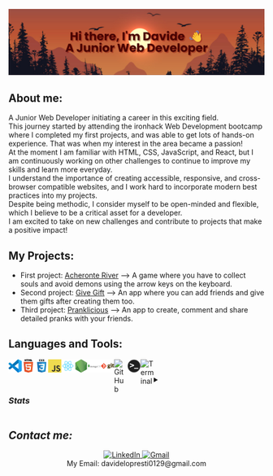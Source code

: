 ![hello](banner1.png)
## About me:

A Junior Web Developer initiating a career in this exciting field. 
<br/>
This journey started by attending the ironhack Web Development bootcamp where I completed my first projects, and was able to get lots of hands-on experience. 
That was when my interest in the area became a passion!
<br/>
At the moment I am familiar with HTML, CSS, JavaScript, and React, but I am continuously working on other challenges to continue to improve my skills and learn more everyday.
<br/>
I understand the importance of creating accessible, responsive, and cross-browser compatible websites, and I work hard to incorporate modern best practices into my projects.
<br/>
Despite being methodic, I consider myself to be open-minded and flexible, which I believe to be a critical asset for a developer.
<br/>
I am excited to take on new challenges and contribute to projects that make a positive impact!

## My Projects:

- First project: [Acheronte River](https://19davide91.github.io/Game-Acheronte-River/) --> A game where you have to collect souls and avoid demons using the arrow keys on the keyboard.
- Second project: [Give Gift](https://gift-app.cyclic.app/) --> An app where you can add friends and give them gifts after creating them too.
- Third project: [Pranklicious](https://pranklicious.netlify.app) --> An app to create, comment and share detailed pranks with your friends.

## Languages and Tools:

[<img align="left" alt="Visual Studio Code" width="26px" src="https://raw.githubusercontent.com/github/explore/80688e429a7d4ef2fca1e82350fe8e3517d3494d/topics/visual-studio-code/visual-studio-code.png" />](https://code.visualstudio.com/)
[<img align="left" alt="HTML5" width="26px" src="https://raw.githubusercontent.com/github/explore/80688e429a7d4ef2fca1e82350fe8e3517d3494d/topics/html/html.png" />](https://developer.mozilla.org/en-US/docs/Web/HTML)
[<img align="left" alt="CSS3" width="26px" src="https://raw.githubusercontent.com/github/explore/80688e429a7d4ef2fca1e82350fe8e3517d3494d/topics/css/css.png" />](https://developer.mozilla.org/en-US/docs/Web/CSS)
[<img align="left" alt="JavaScript" width="26px" src="https://raw.githubusercontent.com/github/explore/80688e429a7d4ef2fca1e82350fe8e3517d3494d/topics/javascript/javascript.png" />](https://developer.mozilla.org/en-US/docs/Web/JavaScript)
[<img align="left" alt="React" width="26px" src="https://raw.githubusercontent.com/github/explore/80688e429a7d4ef2fca1e82350fe8e3517d3494d/topics/react/react.png" />](https://reactjs.org/)
[<img align="left" alt="Node.js" width="26px" src="https://raw.githubusercontent.com/github/explore/80688e429a7d4ef2fca1e82350fe8e3517d3494d/topics/nodejs/nodejs.png" />](https://nodejs.org/)
[<img align="left" alt="MongoDB" width="26px" src="https://raw.githubusercontent.com/github/explore/80688e429a7d4ef2fca1e82350fe8e3517d3494d/topics/mongodb/mongodb.png" />](https://www.mongodb.com/)
[<img align="left" alt="Git" width="26px" src="https://raw.githubusercontent.com/github/explore/80688e429a7d4ef2fca1e82350fe8e3517d3494d/topics/git/git.png" />](https://git-scm.com/)
[<img align="left" alt="GitHub" width="26px" src="https://e7.pngegg.com/pngimages/911/648/png-clipart-github-repository-computer-icons-logo-github-blue-git-thumbnail.png"/>](https://github.com/)
[<img align="left" alt="Terminal" width="26px" src="https://raw.githubusercontent.com/github/explore/80688e429a7d4ef2fca1e82350fe8e3517d3494d/topics/terminal/terminal.png" />](https://en.wikipedia.org/wiki/Computer_terminal) 
[<img align="left" alt="Terminal" width="26px" src="https://www.vectorlogo.zone/logos/getpostman/getpostman-icon.svg" />](https://postman.com/)
<br>
<!-- ## 📈 My GitHub Stats:
<br/>
<a href="https://github.com/19davide91/19davide91">
  <img align="center" src="https://github-readme-stats.vercel.app/api?username=19davide91&show_icons=true&theme=monokai" />
</a>
<a href="https://github.com/19davide91/19davide91">
<img align="center" src="http://github-readme-streak-stats.herokuapp.com?user=19davide91&theme=monokai"/>
</a> 
[![Top Langs](https://github-readme-stats.vercel.app/api/top-langs/?username=19davide91&langs_count=8&theme=gruvbox)](https://github.com/anuraghazra/github-readme-stats)
-->
<details>
  <summary><h3><i>Stats</i></h3></summary>
        <p align="center">
          <a href="https://github.com/19davide91/">
            <img width="30%" src="https://github-readme-stats.vercel.app/api/top-langs/?username=19davide91&langs_count=8&theme=gruvbox&hide_border=true" />
            <br>
          <img width="49.5%" src="https://github-readme-stats-sigma-five.vercel.app/api?username=19davide91&show_icons=true&theme=gruvbox&hide_border=true" />
          <img width="49.5%" src="https://github-readme-streak-stats.herokuapp.com/?user=19davide91&theme=gruvbox&hide_border=true" />
         <!-- <img align="center" src="https://komarev.com/ghpvc/?username=19davide91&style=for-the-badge&label=PROFILE+VIEWS" height="25" alt="views count" /> -->
          </a>
          <br>
       </p>
     <br>
     </samp>
  </div>    
</details>  

<h2><i>Contact me:</i></h2>
<div  align="center">
  <a href="https://www.linkedin.com/in/davide-lopresti-530668b3/" target="_blank">
    <img src="https://img.shields.io/badge/LinkedIn-%230077B5.svg?&style=flat-square&logo=linkedin&logoColor=white&color=blue" alt="LinkedIn">
  </a>
   <a href="mailto:davidelopresti0129@gmail.com" mailto="[davidelopresti0129@gmail.com]" target="_blank">
    <img src="https://img.shields.io/badge/Gmail-%231877F2.svg?&style=flat-square&logo=gmail&logoColor=white&color=red" alt="Gmail"> 
  </a>
  <br/>
  My Email: davidelopresti0129@gmail.com
</div>

<!--
**19davide91/19davide91** is a ✨ _special_ ✨ repository because its `README.md` (this file) appears on your GitHub profile.

Here are some ideas to get you started:

- 🔭 I’m currently working on ...
- 🌱 I’m currently learning ...
- 👯 I’m looking to collaborate on ...
- 🤔 I’m looking for help with ...
- 💬 Ask me about ...
- 📫 How to reach me: ...
- 😄 Pronouns: ...
- ⚡ Fun fact: ...
-->
